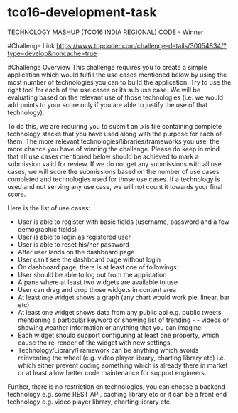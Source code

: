 # tco16-development-task
TECHNOLOGY MASHUP (TCO16 INDIA REGIONAL) CODE - Winner

#Challenge Link
https://www.topcoder.com/challenge-details/30054834/?type=develop&noncache=true

#Challenge Overview
This challenge requires you to create a simple application which would fulfill the use cases mentioned below by using the most number of technologies you can to build the application. Try to use the right tool for each of the use cases or its sub use case. We will be evaluating based on the relevant use of those technologies (i.e. we would add points to your score only if you are able to justify the use of that technology).

To do this, we are requiring you to submit an .xls file containing complete technology stacks that you have used along with the purpose for each of them. The more relevant technologies/libraries/frameworks you use, the more chance you have of winning the challenge. Please do keep in mind that all use cases mentioned below should be achieved to mark a submission valid for review. If we do not get any submissions with all use cases, we will score the submissions based on the number of use cases completed and technologies used for those use cases. If a technology is used and not serving any use case, we will not count it towards your final score.

Here is the list of use cases:
- User is able to register with basic fields (username, password and a few demographic fields)
- User is able to login as registered user
- User is able to reset his/her password
- After user lands on the dashboard page
- User can’t see the dashboard page without login
- On dashboard page, there is at least one of followings:
- User should be able to log out from the application
- A pane where at least two widgets are available to use
- User can drag and drop those widgets in content area
- At least one widget shows a graph (any chart would work pie, linear, bar etc)
- At least one widget shows data from any public api e.g. public tweets mentioning a particular keyword or showing list of trending - - videos or showing weather information or anything that you can imagine.
- Each widget should support configuring at least one property, which cause the re-render of the widget with new settings.
- Technology/Library/Framework can be anything which avoids reinventing the wheel (e.g. video player library, charting library etc) i.e. which either prevent coding something which is already there in market or at least allow better code maintenance for support engineers.

Further, there is no restriction on technologies, you can choose a backend technology e.g. some REST API, caching library etc or it can be a front end technology e.g. video player library, charting library etc.
